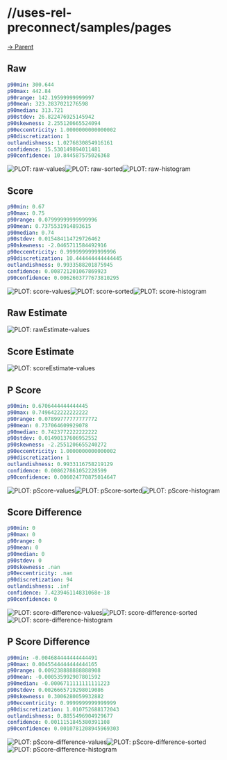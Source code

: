 
# //uses-rel-preconnect/samples/pages

[→ Parent](../..)


## Raw


```yaml
p90min: 300.644
p90max: 442.84
p90range: 142.19599999999997
p90mean: 323.2837021276598
p90median: 313.721
p90stdev: 26.822476925145942
p90skewness: 2.255120665524094
p90eccentricity: 1.0000000000000002
p90discretization: 1
outlandishness: 1.0276830854916161
confidence: 15.530149894011481
p90confidence: 10.844587575026368

```

![PLOT: raw-values](./raw/values.svg)![PLOT: raw-sorted](./raw/sorted.svg)![PLOT: raw-histogram](./raw/histogram.svg)
## Score


```yaml
p90min: 0.67
p90max: 0.75
p90range: 0.07999999999999996
p90mean: 0.7375531914893615
p90median: 0.74
p90stdev: 0.015484114729726462
p90skewness: -2.0465711584492916
p90eccentricity: 0.9999999999999996
p90discretization: 10.444444444444445
outlandishness: 0.9933588201875945
confidence: 0.008721201067869923
p90confidence: 0.0062603777673810295

```

![PLOT: score-values](./score/values.svg)![PLOT: score-sorted](./score/sorted.svg)![PLOT: score-histogram](./score/histogram.svg)
## Raw Estimate

![PLOT: rawEstimate-values](./rawEstimate/values.svg)
## Score Estimate

![PLOT: scoreEstimate-values](./scoreEstimate/values.svg)
## P Score


```yaml
p90min: 0.6706444444444445
p90max: 0.7496422222222222
p90range: 0.07899777777777772
p90mean: 0.737064609929078
p90median: 0.7423772222222222
p90stdev: 0.01490137606952552
p90skewness: -2.2551206655240272
p90eccentricity: 1.0000000000000002
p90discretization: 1
outlandishness: 0.9933116758219129
confidence: 0.008627861052228599
p90confidence: 0.006024770875014647

```

![PLOT: pScore-values](./pScore/values.svg)![PLOT: pScore-sorted](./pScore/sorted.svg)![PLOT: pScore-histogram](./pScore/histogram.svg)
## Score Difference


```yaml
p90min: 0
p90max: 0
p90range: 0
p90mean: 0
p90median: 0
p90stdev: 0
p90skewness: .nan
p90eccentricity: .nan
p90discretization: 94
outlandishness: .inf
confidence: 7.423946114831068e-18
p90confidence: 0

```

![PLOT: score-difference-values](./score-difference/values.svg)![PLOT: score-difference-sorted](./score-difference/sorted.svg)![PLOT: score-difference-histogram](./score-difference/histogram.svg)
## P Score Difference


```yaml
p90min: -0.004684444444444491
p90max: 0.0045544444444444165
p90range: 0.009238888888888908
p90mean: -0.000535992907801592
p90median: -0.0006711111111111223
p90stdev: 0.0026665719298019086
p90skewness: 0.3006280059932882
p90eccentricity: 0.9999999999999999
p90discretization: 1.010752688172043
outlandishness: 0.8855496904929677
confidence: 0.0011151845380391108
p90confidence: 0.0010781208945969303

```

![PLOT: pScore-difference-values](./pScore-difference/values.svg)![PLOT: pScore-difference-sorted](./pScore-difference/sorted.svg)![PLOT: pScore-difference-histogram](./pScore-difference/histogram.svg)